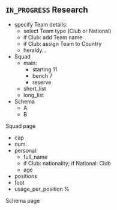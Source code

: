 
## `IN_PROGRESS` Research


- specify Team details:
  - select Team type (Club or National)
  - if Club: add Team name
  - if Club: assign Team to Country
  - heraldy...
- Squad
  - main:
    - starting 11
    - bench 7
    - reserve
  - short_list
  - long_list
- Schema
  - A
  - B





Squad page
- cap
- num
- personal:
  - full_name
  - if Club: nationality; if National: Club
  - age
- positions
- foot
- usage_per_position %


Schema page







